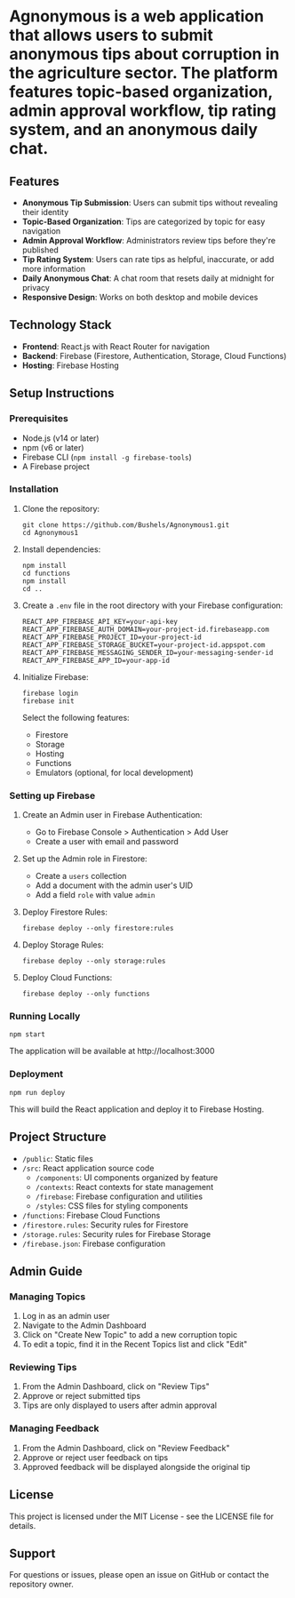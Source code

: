 # Agnonymous is a web application that allows users to submit anonymous tips about corruption in the agriculture sector. The platform features topic-based organization, admin approval workflow, tip rating system, and an anonymous daily chat.

## Features

- **Anonymous Tip Submission**: Users can submit tips without revealing their identity
- **Topic-Based Organization**: Tips are categorized by topic for easy navigation
- **Admin Approval Workflow**: Administrators review tips before they're published
- **Tip Rating System**: Users can rate tips as helpful, inaccurate, or add more information
- **Daily Anonymous Chat**: A chat room that resets daily at midnight for privacy
- **Responsive Design**: Works on both desktop and mobile devices

## Technology Stack

- **Frontend**: React.js with React Router for navigation
- **Backend**: Firebase (Firestore, Authentication, Storage, Cloud Functions)
- **Hosting**: Firebase Hosting

## Setup Instructions

### Prerequisites

- Node.js (v14 or later)
- npm (v6 or later)
- Firebase CLI (`npm install -g firebase-tools`)
- A Firebase project

### Installation

1. Clone the repository:
   ```
   git clone https://github.com/Bushels/Agnonymous1.git
   cd Agnonymous1
   ```

2. Install dependencies:
   ```
   npm install
   cd functions
   npm install
   cd ..
   ```

3. Create a `.env` file in the root directory with your Firebase configuration:
   ```
   REACT_APP_FIREBASE_API_KEY=your-api-key
   REACT_APP_FIREBASE_AUTH_DOMAIN=your-project-id.firebaseapp.com
   REACT_APP_FIREBASE_PROJECT_ID=your-project-id
   REACT_APP_FIREBASE_STORAGE_BUCKET=your-project-id.appspot.com
   REACT_APP_FIREBASE_MESSAGING_SENDER_ID=your-messaging-sender-id
   REACT_APP_FIREBASE_APP_ID=your-app-id
   ```

4. Initialize Firebase:
   ```
   firebase login
   firebase init
   ```
   Select the following features:
   - Firestore
   - Storage
   - Hosting
   - Functions
   - Emulators (optional, for local development)

### Setting up Firebase

1. Create an Admin user in Firebase Authentication:
   - Go to Firebase Console > Authentication > Add User
   - Create a user with email and password

2. Set up the Admin role in Firestore:
   - Create a `users` collection
   - Add a document with the admin user's UID
   - Add a field `role` with value `admin`

3. Deploy Firestore Rules:
   ```
   firebase deploy --only firestore:rules
   ```

4. Deploy Storage Rules:
   ```
   firebase deploy --only storage:rules
   ```

5. Deploy Cloud Functions:
   ```
   firebase deploy --only functions
   ```

### Running Locally

```
npm start
```

The application will be available at http://localhost:3000

### Deployment

```
npm run deploy
```

This will build the React application and deploy it to Firebase Hosting.

## Project Structure

- `/public`: Static files
- `/src`: React application source code
  - `/components`: UI components organized by feature
  - `/contexts`: React contexts for state management
  - `/firebase`: Firebase configuration and utilities
  - `/styles`: CSS files for styling components
- `/functions`: Firebase Cloud Functions
- `/firestore.rules`: Security rules for Firestore
- `/storage.rules`: Security rules for Firebase Storage
- `/firebase.json`: Firebase configuration

## Admin Guide

### Managing Topics

1. Log in as an admin user
2. Navigate to the Admin Dashboard
3. Click on "Create New Topic" to add a new corruption topic
4. To edit a topic, find it in the Recent Topics list and click "Edit"

### Reviewing Tips

1. From the Admin Dashboard, click on "Review Tips"
2. Approve or reject submitted tips
3. Tips are only displayed to users after admin approval

### Managing Feedback

1. From the Admin Dashboard, click on "Review Feedback"
2. Approve or reject user feedback on tips
3. Approved feedback will be displayed alongside the original tip

## License

This project is licensed under the MIT License - see the LICENSE file for details.

## Support

For questions or issues, please open an issue on GitHub or contact the repository owner.
